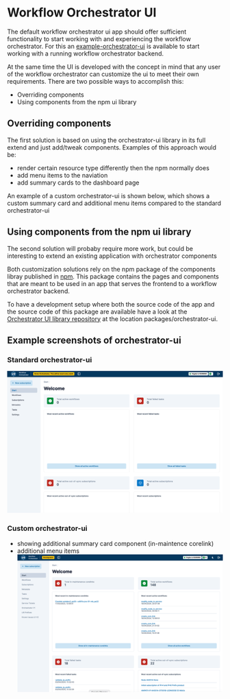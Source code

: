 # Workflow Orchestrator UI

The default workflow orchestrator ui app should offer sufficient functionality to start working with and experiencing the workflow orchestrator. For this an [example-orchestrator-ui](https://github.com/workfloworchestrator/example-orchestrator-ui) is available to start working with a running workflow orchestrator backend.

At the same time the UI is developed with the concept in mind that any user of the workflow orchestrator can customize the ui to meet their own requirements. There are two possible ways to accomplish this:

- Overriding components
- Using components from the npm ui library


## Overriding components
The first solution is based on using the orchestrator-ui library in its full extend and just add/tweak components. Examples of this approach would be: 
- render certain resource type differently then the npm normally does
- add menu items to the naviation
- add summary cards to the dashboard page

An example of a custom orchestrator-ui is shown below, which shows a custom summary card and additional menu items compared to the standard orchestrator-ui

## Using components from the npm ui library
The second solution will probaby require more work, but could be interesting to extend an existing application with orchestrator components


Both customization solutions rely on the npm package of the components libray published in [npm](https://www.npmjs.com/package/@orchestrator-ui/orchestrator-ui-components). This package contains the pages and components that are meant to be used in an app that serves the frontend to a workflow orchestrator backend.

To have a development setup where both the source code of the app and the source code of this package are available have a look at the [Orchestrator UI library repository](https://github.com/workfloworchestrator/orchestrator-ui-library) at the location packages/orchestrator-ui.


## Example screenshots of orchestrator-ui
### Standard orchestrator-ui
![Screenshot](/docs/img/Standard-orchestrator-ui.png)

### Custom orchestrator-ui
- showing additional summary card component (in-maintence corelink)
- additional menu items
![Screenshot](/docs/img/Custom-orchestrator-ui-using-override.png)
